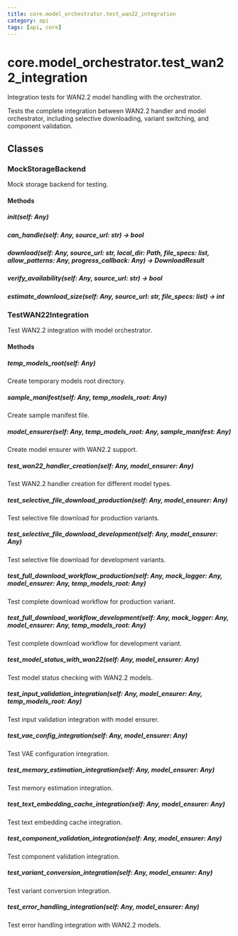 ```yaml
---
title: core.model_orchestrator.test_wan22_integration
category: api
tags: [api, core]
---
```


# core.model_orchestrator.test_wan22_integration

Integration tests for WAN2.2 model handling with the orchestrator.

Tests the complete integration between WAN2.2 handler and model orchestrator,
including selective downloading, variant switching, and component validation.

## Classes

### MockStorageBackend

Mock storage backend for testing.

#### Methods

##### __init__(self: Any)



##### can_handle(self: Any, source_url: str) -> bool



##### download(self: Any, source_url: str, local_dir: Path, file_specs: list, allow_patterns: Any, progress_callback: Any) -> DownloadResult



##### verify_availability(self: Any, source_url: str) -> bool



##### estimate_download_size(self: Any, source_url: str, file_specs: list) -> int



### TestWAN22Integration

Test WAN2.2 integration with model orchestrator.

#### Methods

##### temp_models_root(self: Any)

Create temporary models root directory.

##### sample_manifest(self: Any, temp_models_root: Any)

Create sample manifest file.

##### model_ensurer(self: Any, temp_models_root: Any, sample_manifest: Any)

Create model ensurer with WAN2.2 support.

##### test_wan22_handler_creation(self: Any, model_ensurer: Any)

Test WAN2.2 handler creation for different model types.

##### test_selective_file_download_production(self: Any, model_ensurer: Any)

Test selective file download for production variants.

##### test_selective_file_download_development(self: Any, model_ensurer: Any)

Test selective file download for development variants.

##### test_full_download_workflow_production(self: Any, mock_logger: Any, model_ensurer: Any, temp_models_root: Any)

Test complete download workflow for production variant.

##### test_full_download_workflow_development(self: Any, mock_logger: Any, model_ensurer: Any, temp_models_root: Any)

Test complete download workflow for development variant.

##### test_model_status_with_wan22(self: Any, model_ensurer: Any)

Test model status checking with WAN2.2 models.

##### test_input_validation_integration(self: Any, model_ensurer: Any, temp_models_root: Any)

Test input validation integration with model ensurer.

##### test_vae_config_integration(self: Any, model_ensurer: Any)

Test VAE configuration integration.

##### test_memory_estimation_integration(self: Any, model_ensurer: Any)

Test memory estimation integration.

##### test_text_embedding_cache_integration(self: Any, model_ensurer: Any)

Test text embedding cache integration.

##### test_component_validation_integration(self: Any, model_ensurer: Any)

Test component validation integration.

##### test_variant_conversion_integration(self: Any, model_ensurer: Any)

Test variant conversion integration.

##### test_error_handling_integration(self: Any, model_ensurer: Any)

Test error handling integration with WAN2.2 models.

